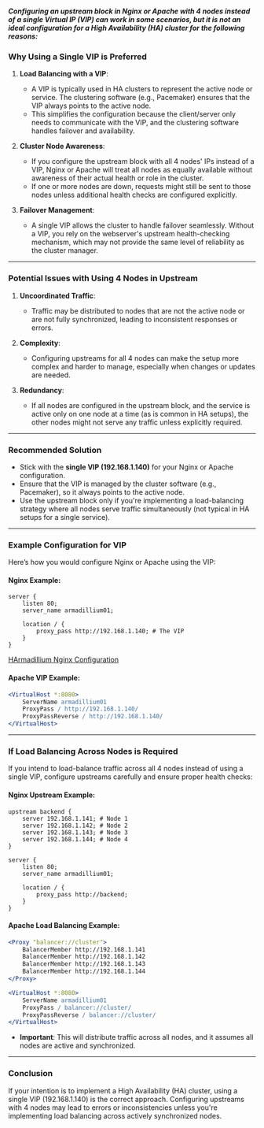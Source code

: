 ##### Configuring an upstream block in Nginx or Apache with 4 nodes instead of a single Virtual IP (VIP) can work in some scenarios, but it is not an ideal configuration for a High Availability (HA) cluster for the following reasons:

### **Why Using a Single VIP is Preferred**
1. **Load Balancing with a VIP**:
   - A VIP is typically used in HA clusters to represent the active node or service. The clustering software (e.g., Pacemaker) ensures that the VIP always points to the active node.
   - This simplifies the configuration because the client/server only needs to communicate with the VIP, and the clustering software handles failover and availability.

2. **Cluster Node Awareness**:
   - If you configure the upstream block with all 4 nodes' IPs instead of a VIP, Nginx or Apache will treat all nodes as equally available without awareness of their actual health or role in the cluster.
   - If one or more nodes are down, requests might still be sent to those nodes unless additional health checks are configured explicitly.

3. **Failover Management**:
   - A single VIP allows the cluster to handle failover seamlessly. Without a VIP, you rely on the webserver's upstream health-checking mechanism, which may not provide the same level of reliability as the cluster manager.

---

### **Potential Issues with Using 4 Nodes in Upstream**
1. **Uncoordinated Traffic**:
   - Traffic may be distributed to nodes that are not the active node or are not fully synchronized, leading to inconsistent responses or errors.
   
2. **Complexity**:
   - Configuring upstreams for all 4 nodes can make the setup more complex and harder to manage, especially when changes or updates are needed.

3. **Redundancy**:
   - If all nodes are configured in the upstream block, and the service is active only on one node at a time (as is common in HA setups), the other nodes might not serve any traffic unless explicitly required.

---

### **Recommended Solution**
- Stick with the **single VIP (192.168.1.140)** for your Nginx or Apache configuration.
- Ensure that the VIP is managed by the cluster software (e.g., Pacemaker), so it always points to the active node.
- Use the upstream block only if you're implementing a load-balancing strategy where all nodes serve traffic simultaneously (not typical in HA setups for a single service).

---

### **Example Configuration for VIP**
Here’s how you would configure Nginx or Apache using the VIP:

#### **Nginx Example**:
```nginx
server {
    listen 80;
    server_name armadillium01;

    location / {
        proxy_pass http://192.168.1.140; # The VIP
    }
}
```
[HArmadillium Nginx Configuration](https://github.com/universalbit-dev/HArmadillium/tree/main/nginx)

#### **Apache VIP Example**:
```apache
<VirtualHost *:8080>
    ServerName armadillium01
    ProxyPass / http://192.168.1.140/
    ProxyPassReverse / http://192.168.1.140/
</VirtualHost>
```
---

### **If Load Balancing Across Nodes is Required**
If you intend to load-balance traffic across all 4 nodes instead of using a single VIP, configure upstreams carefully and ensure proper health checks:

#### **Nginx Upstream Example**:
```nginx
upstream backend {
    server 192.168.1.141; # Node 1
    server 192.168.1.142; # Node 2
    server 192.168.1.143; # Node 3
    server 192.168.1.144; # Node 4
}

server {
    listen 80;
    server_name armadillium01;

    location / {
        proxy_pass http://backend;
    }
}
```

#### **Apache Load Balancing Example**:
```apache
<Proxy "balancer://cluster">
    BalancerMember http://192.168.1.141
    BalancerMember http://192.168.1.142
    BalancerMember http://192.168.1.143
    BalancerMember http://192.168.1.144
</Proxy>

<VirtualHost *:8080>
    ServerName armadillium01
    ProxyPass / balancer://cluster/
    ProxyPassReverse / balancer://cluster/
</VirtualHost>
```

- **Important**: This will distribute traffic across all nodes, and it assumes all nodes are active and synchronized.

---

### **Conclusion**
If your intention is to implement a High Availability (HA) cluster, using a single VIP (192.168.1.140) is the correct approach. Configuring upstreams with 4 nodes may lead to errors or inconsistencies unless you're implementing load balancing across actively synchronized nodes.
